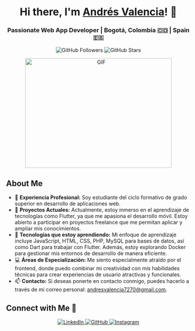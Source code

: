 <h1 align="center">Hi there, I'm <a href="https://100rabhcsmc.github.io/Me.io/" target="blank">Andrés Valencia</a>! 👋</h1>
<h3 align="center">Passionate Web App Developer | Bogotá, Colombia 🇨🇴 | Spain 🇪🇸</h3>

<p align="center">
  <img src="https://img.shields.io/github.com/andresvalencia72?label=followers&style=social" alt="GitHub Followers" />
  <img src="https://img.shields.io/github/stars/100rabhcsmc?label=Stars&style=social" alt="GitHub Stars" />
</p>

<p align="center">
  <img align="center" src="https://media.giphy.com/media/SWoSkN6DxTszqIKEqv/giphy.gif" alt="GIF" width="400" height="300">
</p>

## About Me

- 🌱 **Experiencia Profesional:** Soy estudiante del ciclo formativo de grado superior en desarrollo de aplicaciones web.
- 🔭 **Proyectos Actuales:** Actualmente, estoy inmerso en el aprendizaje de tecnologías como Flutter, ya que me apasiona el desarrollo móvil. Estoy abierto a participar en proyectos freelance que me permitan aplicar y ampliar mis conocimientos.
- 🌱 **Tecnologías que estoy aprendiendo:** Mi enfoque de aprendizaje incluye JavaScript, HTML, CSS, PHP, MySQL para bases de datos, así como Dart para trabajar con Flutter. Además, estoy explorando Docker para gestionar mis entornos de desarrollo de manera eficiente.
- 💻 **Áreas de Especialización:** Me siento especialmente atraído por el frontend, donde puedo combinar mi creatividad con mis habilidades técnicas para crear experiencias de usuario atractivas y funcionales.
- 📫 **Contacto:** Si deseas ponerte en contacto conmigo, puedes hacerlo a través de mi correo personal: andresvalencia7270@gmail.com.


## Connect with Me 🤝

<p align="center">
  <a href="https://www.linkedin.com/in/andres-valencia-b1009123a/" target="_blank">
    <img src="https://img.icons8.com/doodle/40/000000/linkedin--v2.png" alt="LinkedIn" />
  </a>
  <a href="https://github.com/andresvalencia72/" target="_blank">
    <img src="https://img.icons8.com/doodle/40/000000/github--v1.png" alt="GitHub" />
  </a>
  <a href="#" target="_blank">
    <img src="https://img.icons8.com/doodle/40/000000/instagram-new--v2.png" alt="Instagram" />
  </a>
</p>
